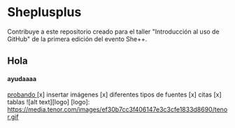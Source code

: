 # Sheplusplus
Contribuye a este repositorio creado para el taller "Introducción al uso de GitHub" de la primera edición del evento She++.




















## Hola
#### ayudaaaa

[probando ](https://www.instagram.com/liz.mendezh/)
[x] insertar imágenes 
[x] diferentes tipos de fuentes
[x] citas 
[x] tablas
![alt text][logo]
[logo]: https://media.tenor.com/images/ef30b7cc3f406147e3c3cfe1833d8690/tenor.gif

